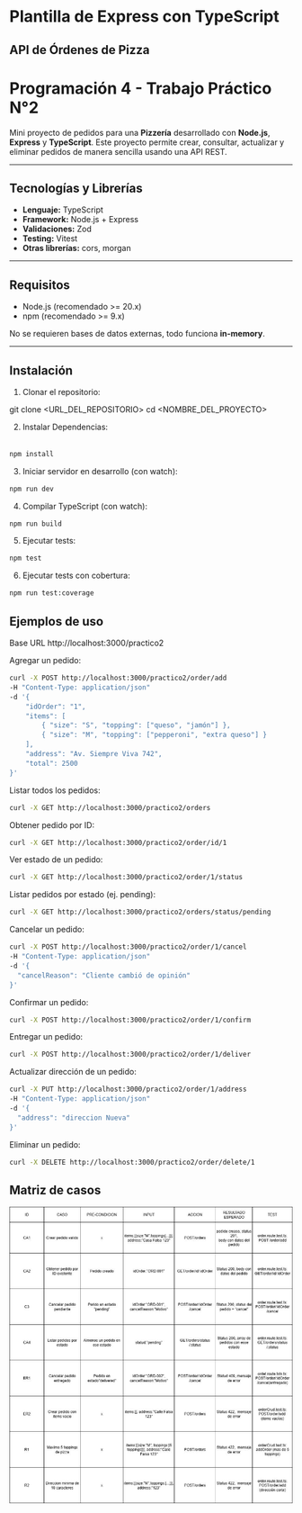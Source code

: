 # Plantilla de Express con TypeScript

## API de Órdenes de Pizza

# Programación 4 - Trabajo Práctico N°2

Mini proyecto de pedidos para una **Pizzería** desarrollado con **Node.js**, **Express** y **TypeScript**. Este proyecto permite crear, consultar, actualizar y eliminar pedidos de manera sencilla usando una API REST.

---

## Tecnologías y Librerías

- **Lenguaje:** TypeScript  
- **Framework:** Node.js + Express  
- **Validaciones:** Zod  
- **Testing:** Vitest  
- **Otras librerías:** cors, morgan  

---

## Requisitos

- Node.js (recomendado >= 20.x)  
- npm (recomendado >= 9.x)  

No se requieren bases de datos externas, todo funciona **in-memory**.

---

## Instalación

1. Clonar el repositorio:


git clone <URL_DEL_REPOSITORIO>
cd <NOMBRE_DEL_PROYECTO>

2. Instalar Dependencias:
```bash

npm install
```

3. Iniciar servidor en desarrollo (con watch):
```bash
npm run dev
```

4. Compilar TypeScript (con watch):
```bash
npm run build
```

5. Ejecutar tests:
```bash
npm test
```

6. Ejecutar tests con cobertura:
```bash
npm run test:coverage
```


## Ejemplos de uso 

Base URL
http://localhost:3000/practico2

Agregar un pedido:
```bash
curl -X POST http://localhost:3000/practico2/order/add 
-H "Content-Type: application/json" 
-d '{
    "idOrder": "1",
    "items": [
        { "size": "S", "topping": ["queso", "jamón"] },
        { "size": "M", "topping": ["pepperoni", "extra queso"] }
    ],
    "address": "Av. Siempre Viva 742",
    "total": 2500
}'
```


Listar todos los pedidos:
```bash
curl -X GET http://localhost:3000/practico2/orders
```

Obtener pedido por ID:
```bash
curl -X GET http://localhost:3000/practico2/order/id/1
```
Ver estado de un pedido:
```bash
curl -X GET http://localhost:3000/practico2/order/1/status
```
Listar pedidos por estado (ej. pending):
```bash
curl -X GET http://localhost:3000/practico2/orders/status/pending
```
Cancelar un pedido:
```bash
curl -X POST http://localhost:3000/practico2/order/1/cancel 
-H "Content-Type: application/json" 
-d '{
  "cancelReason": "Cliente cambió de opinión"
}'
```
Confirmar un pedido:
```bash
curl -X POST http://localhost:3000/practico2/order/1/confirm
```
Entregar un pedido:

```bash
curl -X POST http://localhost:3000/practico2/order/1/deliver
```
Actualizar dirección de un pedido:
```bash
curl -X PUT http://localhost:3000/practico2/order/1/address 
-H "Content-Type: application/json" 
-d '{
  "address": "direccion Nueva"
}'
```
Eliminar un pedido:
```bash
curl -X DELETE http://localhost:3000/practico2/order/delete/1
```
## Matriz de casos
![alt text](matriz-de-casos.jpeg)